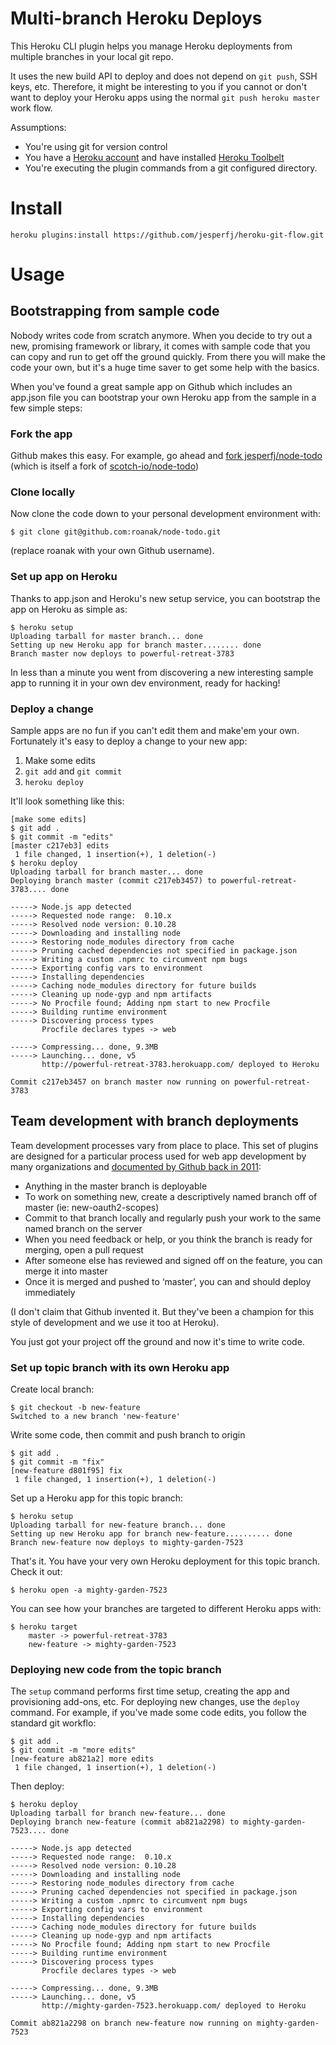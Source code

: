 # Multi-branch Heroku Deploys

This Heroku CLI plugin helps you manage Heroku deployments from multiple branches in your local git repo.

It uses the new build API to deploy and does not depend on `git push`, SSH keys, etc. Therefore, it might be interesting to you if you cannot or don't want to deploy your Heroku apps using the normal `git push heroku master` work flow.

Assumptions:

* You're using git for version control
* You have a [Heroku account][1] and have installed [Heroku Toolbelt][2]
* You're executing the plugin commands from a git configured directory.

[1]: https://signup.heroku.com
[2]: https://toolbelt.heroku.com/

# Install

    heroku plugins:install https://github.com/jesperfj/heroku-git-flow.git

# Usage

## Bootstrapping from sample code

Nobody writes code from scratch anymore. When you decide to try out a new, promising framework or library, it comes with sample code that you can copy and run to get off the ground quickly. From there you will make the code your own, but it's a huge time saver to get some help with the basics.

When you've found a great sample app on Github which includes an app.json file you can bootstrap your own Heroku app from the sample in a few simple steps:

### Fork the app

Github makes this easy. For example, go ahead and [fork jesperfj/node-todo](https://github.com/jesperfj/node-todo/fork) (which is itself a fork of [scotch-io/node-todo](https://github.com/scotch-io/node-todo))

### Clone locally

Now clone the code down to your personal development environment with:

    $ git clone git@github.com:roanak/node-todo.git

(replace roanak with your own Github username).

### Set up app on Heroku

Thanks to app.json and Heroku's new setup service, you can bootstrap the app on Heroku as simple as:

    $ heroku setup
    Uploading tarball for master branch... done
    Setting up new Heroku app for branch master........ done
    Branch master now deploys to powerful-retreat-3783

<!--It's optional (but recommended) to provide an app name when you run setup on the master branch. This establishes and meaningful project name on Heroku. If you don't provide one, your app will get a haiku name like boiling-mesa-6179. -->

In less than a minute you went from discovering a new interesting sample app to running it in your own dev environment, ready for hacking!

### Deploy a change

Sample apps are no fun if you can't edit them and make'em your own. Fortunately it's easy to deploy a change to your new app:

1. Make some edits
2. `git add` and `git commit`
3. `heroku deploy`

It'll look something like this:

    [make some edits]
    $ git add .
    $ git commit -m "edits"
    [master c217eb3] edits
     1 file changed, 1 insertion(+), 1 deletion(-)
    $ heroku deploy
    Uploading tarball for branch master... done
    Deploying branch master (commit c217eb3457) to powerful-retreat-3783.... done

    -----> Node.js app detected
    -----> Requested node range:  0.10.x
    -----> Resolved node version: 0.10.28
    -----> Downloading and installing node
    -----> Restoring node_modules directory from cache
    -----> Pruning cached dependencies not specified in package.json
    -----> Writing a custom .npmrc to circumvent npm bugs
    -----> Exporting config vars to environment
    -----> Installing dependencies
    -----> Caching node_modules directory for future builds
    -----> Cleaning up node-gyp and npm artifacts
    -----> No Procfile found; Adding npm start to new Procfile
    -----> Building runtime environment
    -----> Discovering process types
           Procfile declares types -> web

    -----> Compressing... done, 9.3MB
    -----> Launching... done, v5
           http://powerful-retreat-3783.herokuapp.com/ deployed to Heroku

    Commit c217eb3457 on branch master now running on powerful-retreat-3783


## Team development with branch deployments

Team development processes vary from place to place. This set of plugins are designed for a particular process used for web app development by many organizations and [documented by Github back in 2011](http://scottchacon.com/2011/08/31/github-flow.html):

* Anything in the master branch is deployable
* To work on something new, create a descriptively named branch off of master (ie: new-oauth2-scopes)
* Commit to that branch locally and regularly push your work to the same named branch on the server
* When you need feedback or help, or you think the branch is ready for merging, open a pull request
* After someone else has reviewed and signed off on the feature, you can merge it into master
* Once it is merged and pushed to ‘master’, you can and should deploy immediately

(I don't claim that Github invented it. But they've been a champion for this style of development and we use it too at Heroku).

You just got your project off the ground and now it's time to write code.

### Set up topic branch with its own Heroku app

Create local branch:

    $ git checkout -b new-feature
    Switched to a new branch 'new-feature'

Write some code, then commit and push branch to origin

    $ git add .
    $ git commit -m "fix"
    [new-feature d801f95] fix
     1 file changed, 1 insertion(+), 1 deletion(-)

Set up a Heroku app for this topic branch:

    $ heroku setup
    Uploading tarball for new-feature branch... done
    Setting up new Heroku app for branch new-feature.......... done
    Branch new-feature now deploys to mighty-garden-7523

That's it. You have your very own Heroku deployment for this topic branch. Check it out:

    $ heroku open -a mighty-garden-7523

You can see how your branches are targeted to different Heroku apps with:

    $ heroku target
        master -> powerful-retreat-3783
        new-feature -> mighty-garden-7523

### Deploying new code from the topic branch

The `setup` command performs first time setup, creating the app and provisioning add-ons, etc. For deploying new changes, use the `deploy` command. For example, if you've made some code edits, you follow the standard git workflo:

    $ git add .
    $ git commit -m "more edits"
    [new-feature ab821a2] more edits
     1 file changed, 1 insertion(+), 1 deletion(-)

Then deploy:

    $ heroku deploy
    Uploading tarball for branch new-feature... done
    Deploying branch new-feature (commit ab821a2298) to mighty-garden-7523.... done

    -----> Node.js app detected
    -----> Requested node range:  0.10.x
    -----> Resolved node version: 0.10.28
    -----> Downloading and installing node
    -----> Restoring node_modules directory from cache
    -----> Pruning cached dependencies not specified in package.json
    -----> Writing a custom .npmrc to circumvent npm bugs
    -----> Exporting config vars to environment
    -----> Installing dependencies
    -----> Caching node_modules directory for future builds
    -----> Cleaning up node-gyp and npm artifacts
    -----> No Procfile found; Adding npm start to new Procfile
    -----> Building runtime environment
    -----> Discovering process types
           Procfile declares types -> web

    -----> Compressing... done, 9.3MB
    -----> Launching... done, v5
           http://mighty-garden-7523.herokuapp.com/ deployed to Heroku

    Commit ab821a2298 on branch new-feature now running on mighty-garden-7523

<!--
## Viewing past build outputs

The build status and output for each build can be viewed later. Get a list of past builds with:

    $ hk show-build
    Builds on roanak-todo-new-feature:
    4358645d-4c75-2ef4-a6d0-41c460935dec  succeeded roanak@isfjeldet.io 2014-05-06T16:42:58+00:00
    8d1fdedd-1613-474e-2940-a2a10d4748c1  succeeded roanak@isfjeldet.io 2014-05-06T16:50:26+00:00

View a build with:

    $ hk show-build 8d1fdedd-1613-474e-2940-a2a10d4748c1
    App:        roanak-todo-new-feature
    Build id:   8d1fdedd-1613-474e-2940-a2a10d4748c1
    Created at: 2014-05-06T16:50:26+00:00
    Version:    b4086720968e0e64af27b4e27d6adbf9fe3854c5
    User:       roanak@isfjeldet.io
    Status:     succeeded
    Slug id:    213526f5-1037-45d7-9bff-cb90ffed2482
    Build output:

    [build output like above]

-->
